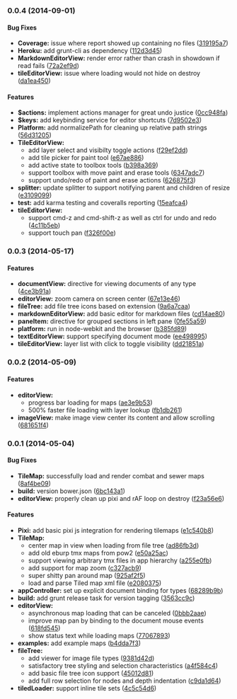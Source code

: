 <a name="0.0.4"></a>
### 0.0.4 (2014-09-01)


#### Bug Fixes

* **Coverage:** issue where report showed up containing no files ([319195a7](http://github.com/justindujardin/pow-edit/commit/319195a726dbd139980c544524faeaad6a3f8dfa))
* **Heroku:** add grunt-cli as dependency ([112d3d45](http://github.com/justindujardin/pow-edit/commit/112d3d45d7eace08437603b3ae870cf6d3dddb9a))
* **MarkdownEditorView:** render error rather than crash in showdown if read fails ([72a2ef9d](http://github.com/justindujardin/pow-edit/commit/72a2ef9d3b12dc4fd43eac89690682cb6efa9827))
* **tileEditorView:** issue where loading would not hide on destroy ([da1ea450](http://github.com/justindujardin/pow-edit/commit/da1ea4503263c313c1cef32368d7ef098f66f485))


#### Features

* **$actions:** implement actions manager for great undo justice ([0cc948fa](http://github.com/justindujardin/pow-edit/commit/0cc948fac50fcf18d40eac605261b5362d18df9d))
* **$keys:** add keybinding service for editor shortcuts ([7d9502e3](http://github.com/justindujardin/pow-edit/commit/7d9502e36a6582dafe1b203deb5ba31b6d664c04))
* **Platform:** add normalizePath for cleaning up relative path strings ([56d31205](http://github.com/justindujardin/pow-edit/commit/56d3120562c5f566efc2f44cabe9495feef509cb))
* **TileEditorView:**
  * add layer select and visibilty toggle actions ([f29ef2dd](http://github.com/justindujardin/pow-edit/commit/f29ef2dd96f4489747fe773f468c84684ca52cfe))
  * add tile picker for paint tool ([e67ae886](http://github.com/justindujardin/pow-edit/commit/e67ae886cb3d6f278d9a98c2045dcc1695587d6c))
  * add active state to toolbox tools ([b398a369](http://github.com/justindujardin/pow-edit/commit/b398a369ce3ce4dcebdebc524af7852b1f8b2530))
  * support toolbox with move paint and erase tools ([6347adc7](http://github.com/justindujardin/pow-edit/commit/6347adc7e5c423fa0e85e8fdb806f0c89dec8084))
  * support undo/redo of paint and erase actions ([626875f3](http://github.com/justindujardin/pow-edit/commit/626875f3bc74c679d42eba6e2412b8d678568bea))
* **splitter:** update splitter to support notifying parent and children of resize ([e3109099](http://github.com/justindujardin/pow-edit/commit/e310909914e96668d93479a42a33060faef279d0))
* **test:** add karma testing and coveralls reporting ([15eafca4](http://github.com/justindujardin/pow-edit/commit/15eafca471fc1965724aefc569383d060100b2cb))
* **tileEditorView:**
  * support cmd-z and cmd-shift-z as well as ctrl for undo and redo ([4c11b5eb](http://github.com/justindujardin/pow-edit/commit/4c11b5ebd81ea8dd5f81911ab6cb773a6393c3ee))
  * support touch pan ([f326f00e](http://github.com/justindujardin/pow-edit/commit/f326f00e4fc93a05bc02f15777f82475147f4f27))


<a name="0.0.3"></a>
### 0.0.3 (2014-05-17)


#### Features

* **documentView:** directive for viewing documents of any type ([4ce3b91a](http://github.com/justindujardin/pow-edit/commit/4ce3b91aa5b82f6a6c653b156027ff85cbdc1bba))
* **editorView:** zoom camera on screen center ([67e13e46](http://github.com/justindujardin/pow-edit/commit/67e13e46d875efae96b86026e50453978c1a622f))
* **fileTree:** add file tree icons based on extension ([9a6a7caa](http://github.com/justindujardin/pow-edit/commit/9a6a7caae647d9e27920c0fb710bd53e2eda8950))
* **markdownEditorView:** add basic editor for markdown files ([cd14ae80](http://github.com/justindujardin/pow-edit/commit/cd14ae809cf2f17e8c17aa0cfe774cfb3266e298))
* **paneItem:** directive for grouped sections in left pane ([0fe55a59](http://github.com/justindujardin/pow-edit/commit/0fe55a59c1b11be00676721daac3ca2ba33b84da))
* **platform:** run in node-webkit and the browser ([b385fd89](http://github.com/justindujardin/pow-edit/commit/b385fd8928dc5a81d94a2c9529fb33b3118be3c6))
* **textEditorView:** support specifying document mode ([ee498995](http://github.com/justindujardin/pow-edit/commit/ee498995bb89665b4c09a3cc0fe18623dcebaf50))
* **tileEditorView:** layer list with click to toggle visibility ([dd21851a](http://github.com/justindujardin/pow-edit/commit/dd21851a5a87f5e27542fd57c45421270a22756c))


<a name="0.0.2"></a>
### 0.0.2 (2014-05-09)


#### Features

* **editorView:**
  * progress bar loading for maps ([ae3e9b53](http://github.com/justindujardin/pow-edit/commit/ae3e9b53308aa4d5fccdaf2344fe7319a12d4873))
  * 500% faster file loading with layer lookup ([fb1db261](http://github.com/justindujardin/pow-edit/commit/fb1db261e0bed54a7d80924676020cc167a6b229))
* **imageView:** make image view center its content and allow scrolling ([681651f4](http://github.com/justindujardin/pow-edit/commit/681651f498df4d2f8decd50bb70a260da217579a))


<a name="0.0.1"></a>
### 0.0.1 (2014-05-04)


#### Bug Fixes

* **TileMap:** successfully load and render combat and sewer maps ([8af4be09](http://github.com/justindujardin/pow-edit/commit/8af4be096fd82708987c201f3a060b71ef92433e))
* **build:** version bower.json ([6bc143a1](http://github.com/justindujardin/pow-edit/commit/6bc143a1121630830d77b76fc72beabc4dc3b0b1))
* **editorView:** properly clean up pixi and rAF loop on destroy ([f23a56e6](http://github.com/justindujardin/pow-edit/commit/f23a56e640da1b28aedc2eff91e0625b0a6e6f0b))


#### Features

* **Pixi:** add basic pixi js integration for rendering tilemaps ([e1c540b8](http://github.com/justindujardin/pow-edit/commit/e1c540b8452ca71064c45dccab76d8ea6a923d42))
* **TileMap:**
  * center map in view when loading from file tree ([ad86fb3d](http://github.com/justindujardin/pow-edit/commit/ad86fb3d1a2300e40ece71941055110377696eb6))
  * add old eburp tmx maps from pow2 ([e50a25ac](http://github.com/justindujardin/pow-edit/commit/e50a25aca4856095ed1baadd7560720dba63e007))
  * support viewing arbitrary tmx files in app hierarchy ([a255e0fb](http://github.com/justindujardin/pow-edit/commit/a255e0fb6a3ccf60294ca5201ef4c136f7320d72))
  * add support for map zoom ([c327acb9](http://github.com/justindujardin/pow-edit/commit/c327acb9d255f9f0951d39de7f2828ec2b15f98a))
  * super shitty pan around map ([925af2f5](http://github.com/justindujardin/pow-edit/commit/925af2f51f03fd96fbdd5bc59db9e71cc18db819))
  * load and parse Tiled map xml file ([e2080375](http://github.com/justindujardin/pow-edit/commit/e2080375fc09388cb471b4f63d61bfe49d430f1b))
* **appController:** set up explicit document binding for types ([68289b9b](http://github.com/justindujardin/pow-edit/commit/68289b9b05358928b2c2bcaa8402dc9d3235ba72))
* **build:** add grunt release task for version tagging ([3563cc9c](http://github.com/justindujardin/pow-edit/commit/3563cc9ca6aebf71020213c637190df828cb3805))
* **editorView:**
  * asynchronous map loading that can be canceled ([0bbb2aae](http://github.com/justindujardin/pow-edit/commit/0bbb2aaef69d7458349850b3fcab2e61c6716c59))
  * improve map pan by binding to the document mouse events ([618fd545](http://github.com/justindujardin/pow-edit/commit/618fd545953b5a0d5ad36a906e81185f379583ab))
  * show status text while loading maps ([77067893](http://github.com/justindujardin/pow-edit/commit/770678933caf6c7b43949c643a71faf0594b8e0f))
* **examples:** add example maps ([b4dda7f3](http://github.com/justindujardin/pow-edit/commit/b4dda7f3dbd727832e3406f87a1855c50b80a8b4))
* **fileTree:**
  * add viewer for image file types ([9381d42d](http://github.com/justindujardin/pow-edit/commit/9381d42d82210cfcb151e1fb50259e0d72b5f4f0))
  * satisfactory tree styling and selection characteristics ([a4f584c4](http://github.com/justindujardin/pow-edit/commit/a4f584c4e9eeddf5da2482683fc8f0b32c068dce))
  * add basic file tree icon support ([45012d81](http://github.com/justindujardin/pow-edit/commit/45012d81d5a436ae79fffb2402c43f2067c1d736))
  * add full row selection for nodes and depth indentation ([c9da1d64](http://github.com/justindujardin/pow-edit/commit/c9da1d6401272aa71652ca104f30e9d841a0ca9a))
* **tiledLoader:** support inline tile sets ([4c5c54d6](http://github.com/justindujardin/pow-edit/commit/4c5c54d63ef224f095f176ee6926f0f84d414774))


